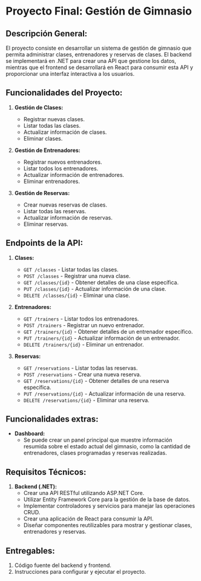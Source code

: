 # Proyecto Final: Gestión de Gimnasio

## Descripción General:
El proyecto consiste en desarrollar un sistema de gestión de gimnasio que permita administrar clases, entrenadores y reservas de clases. El backend se implementará en .NET para crear una API que gestione los datos, mientras que el frontend se desarrollará en React para consumir esta API y proporcionar una interfaz interactiva a los usuarios.

## Funcionalidades del Proyecto:
1. **Gestión de Clases:**
   - Registrar nuevas clases.
   - Listar todas las clases.
   - Actualizar información de clases.
   - Eliminar clases.

2. **Gestión de Entrenadores:**
   - Registrar nuevos entrenadores.
   - Listar todos los entrenadores.
   - Actualizar información de entrenadores.
   - Eliminar entrenadores.

3. **Gestión de Reservas:**
   - Crear nuevas reservas de clases.
   - Listar todas las reservas.
   - Actualizar información de reservas.
   - Eliminar reservas.

## Endpoints de la API:
1. **Clases:**
   - `GET /classes` - Listar todas las clases.
   - `POST /classes` - Registrar una nueva clase.
   - `GET /classes/{id}` - Obtener detalles de una clase específica.
   - `PUT /classes/{id}` - Actualizar información de una clase.
   - `DELETE /classes/{id}` - Eliminar una clase.

2. **Entrenadores:**
   - `GET /trainers` - Listar todos los entrenadores.
   - `POST /trainers` - Registrar un nuevo entrenador.
   - `GET /trainers/{id}` - Obtener detalles de un entrenador específico.
   - `PUT /trainers/{id}` - Actualizar información de un entrenador.
   - `DELETE /trainers/{id}` - Eliminar un entrenador.

3. **Reservas:**
   - `GET /reservations` - Listar todas las reservas.
   - `POST /reservations` - Crear una nueva reserva.
   - `GET /reservations/{id}` - Obtener detalles de una reserva específica.
   - `PUT /reservations/{id}` - Actualizar información de una reserva.
   - `DELETE /reservations/{id}` - Eliminar una reserva.

## Funcionalidades extras:

-   **Dashboard:**
    -   Se puede crear un panel principal que muestre información resumida sobre el estado actual del gimnasio, como la cantidad de entrenadores, clases programadas y reservas realizadas.


## Requisitos Técnicos:
1. **Backend (.NET):**
   - Crear una API RESTful utilizando ASP.NET Core.
   - Utilizar Entity Framework Core para la gestión de la base de datos.
   - Implementar controladores y servicios para manejar las operaciones CRUD.
   - Crear una aplicación de React para consumir la API.
   - Diseñar componentes reutilizables para mostrar y gestionar clases, entrenadores y reservas.


## Entregables:
1. Código fuente del backend y frontend.
2. Instrucciones para configurar y ejecutar el proyecto.